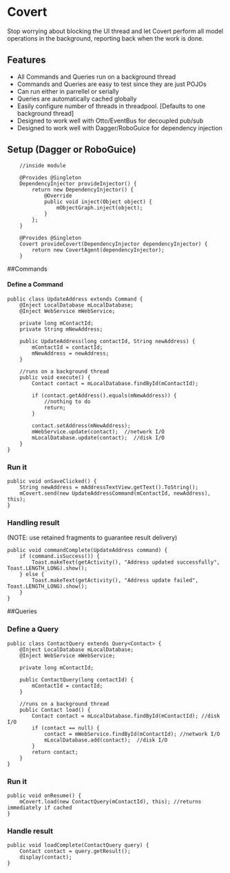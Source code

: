 Covert
===========

Stop worrying about blocking the UI thread and let Covert perform all model operations in the background, reporting back when the work is done.


## Features
* All Commands and Queries run on a background thread
* Commands and Queries are easy to test since they are just POJOs
* Can run either in parrellel or serially 
* Queries are automatically cached globally
* Easily configure number of threads in threadpool.  [Defaults to one background thread]
* Designed to work well with Otto/EventBus for decoupled pub/sub
* Designed to work well with Dagger/RoboGuice for dependency injection


## Setup (Dagger or RoboGuice)
```
    //inside module
    
    @Provides @Singleton
    DependencyInjector provideInjector() {
        return new DependencyInjector() {
            @Override
            public void inject(Object object) {
                mObjectGraph.inject(object);
            }
        };
    }

    @Provides @Singleton
    Covert provideCovert(DependencyInjector dependencyInjector) {
        return new CovertAgent(dependencyInjector);
    }

```

##Commands
#### Define a Command
```
public class UpdateAddress extends Command {
    @Inject LocalDatabase mLocalDatabase;
    @Inject WebService mWebService;
    
    private long mContactId;
    private String mNewAddress;

	public UpdateAddress(long contactId, String newAddress) {
		mContactId = contactId;
		mNewAddress = newAddress;
	}

	//runs on a background thread
    public void execute() {  
        Contact contact = mLocalDatabase.findById(mContactId);

		if (contact.getAddress().equals(mNewAddress)) {
			//nothing to do
			return;
		}
		
		contact.setAddress(mNewAddress);
		mWebService.update(contact);  //network I/O
		mLocalDatabase.update(contact);  //disk I/O
    }
}
```

### Run it
```
public void onSaveClicked() {
	String newAddress = mAddressTextView.getText().ToString();
	mCovert.send(new UpdateAddressCommand(mContactId, newAddress), this);
}
```

### Handling result 
(NOTE: use retained fragments to guarantee result delivery)

```
public void commandComplete(UpdateAddress command) {
	if (command.isSuccess()) {
		Toast.makeText(getActivity(), "Address updated successfully", Toast.LENGTH_LONG).show();
	} else {
		Toast.makeText(getActivity(), "Address update failed", Toast.LENGTH_LONG).show();
	}
}
```

##Queries
### Define a Query
```
public class ContactQuery extends Query<Contact> {
    @Inject LocalDatabase mLocalDatabase;
    @Inject WebService mWebService;
    
    private long mContactId;

	public ContactQuery(long contactId) {
		mContactId = contactId;
	}

	//runs on a background thread
    public Contact load() {  
        Contact contact = mLocalDatabase.findById(mContactId); //disk I/O
		if (contact == null) {			
			contact = mWebService.findById(mContactId); //network I/O
			mLocalDatabase.add(contact);  //disk I/O
		}		
		return contact;
    }
}
```

### Run it
```
public void onResume() {
	mCovert.load(new ContactQuery(mContactId), this); //returns immediately if cached
}
```

### Handle result
```
public void loadComplete(ContactQuery query) {
	Contact contact = query.getResult();
	display(contact);
}
```
